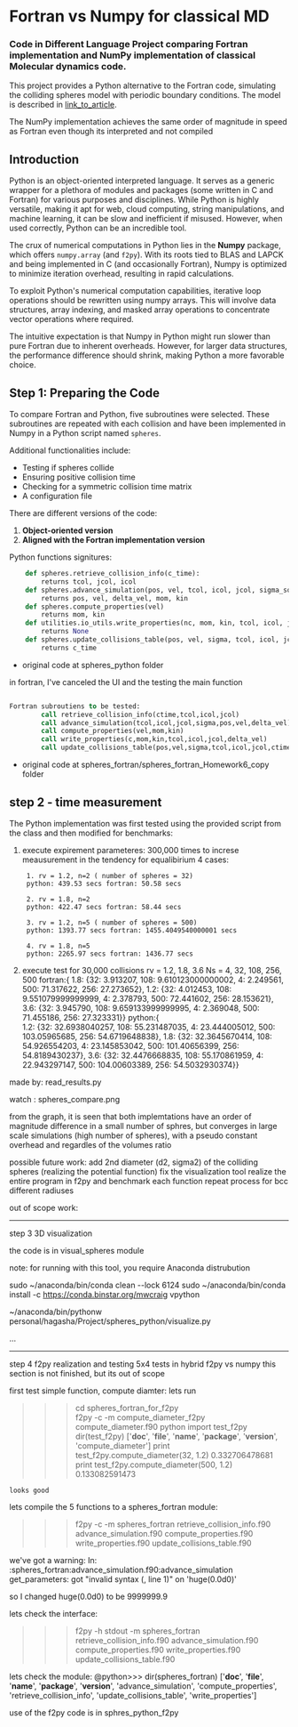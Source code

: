 # Fortran vs Numpy for classical MD
### Code in Different Language Project comparing Fortran implementation and NumPy implementation of classical Molecular dynamics code. 

This project provides a Python alternative to the Fortran code, simulating the colliding spheres model with periodic boundary conditions. The model is described in [link_to_article](#link_to_article).

The NumPy implementation achieves the same order of magnitude in speed as Fortran even though its interpreted and not compiled

## Introduction

Python is an object-oriented interpreted language. It serves as a generic wrapper for a plethora of modules and packages (some written in C and Fortran) for various purposes and disciplines. While Python is highly versatile, making it apt for web, cloud computing, string manipulations, and machine learning, it can be slow and inefficient if misused. However, when used correctly, Python can be an incredible tool.

The crux of numerical computations in Python lies in the **Numpy** package, which offers `numpy.array` (and `f2py`). With its roots tied to BLAS and LAPCK and being implemented in C (and occasionally Fortran), Numpy is optimized to minimize iteration overhead, resulting in rapid calculations.

To exploit Python's numerical computation capabilities, iterative loop operations should be rewritten using numpy arrays. This will involve data structures, array indexing, and masked array operations to concentrate vector operations where required.

The intuitive expectation is that Numpy in Python might run slower than pure Fortran due to inherent overheads. However, for larger data structures, the performance difference should shrink, making Python a more favorable choice.

## Step 1: Preparing the Code

To compare Fortran and Python, five subroutines were selected. These subroutines are repeated with each collision and have been implemented in Numpy in a Python script named `spheres`.

Additional functionalities include:
- Testing if spheres collide
- Ensuring positive collision time
- Checking for a symmetric collision time matrix
- A configuration file

There are different versions of the code:

1. **Object-oriented version**
2. **Aligned with the Fortran implementation version**


Python functions signitures:
```python
    def spheres.retrieve_collision_info(c_time):        
        returns tcol, jcol, icol
    def spheres.advance_simulation(pos, vel, tcol, icol, jcol, sigma_sq, sigma, Ns, nc,pos_trans[0], conf, L)        
        returns pos, vel, delta_vel, mom, kin 
    def spheres.compute_properties(vel)
        returns mom, kin
    def utilities.io_utils.write_properties(nc, mom, kin, tcol, icol, jcol, delta_vel)
        returns None
    def spheres.update_collisions_table(pos, vel, sigma, tcol, icol, jcol, c_time, pos_trans)
        returns c_time
```      
* original code at spheres_python folder

in fortran, I've canceled the UI and the testing the main function
```fortran

Fortran subroutiens to be tested:
        call retrieve_collision_info(ctime,tcol,icol,jcol)
        call advance_simulation(tcol,icol,jcol,sigma,pos,vel,delta_vel)
        call compute_properties(vel,mom,kin)
        call write_properties(c,mom,kin,tcol,icol,jcol,delta_vel)
        call update_collisions_table(pos,vel,sigma,tcol,icol,jcol,ctime)
```
* original code at spheres_fortran/spheres_fortran_Homework6_copy folder 
        
## step 2 - time measurement

The Python implementation was first tested using the provided script from the class and
then modified for benchmarks:

1. execute
expirement parameteres: 300,000 times to increse meausurement in the tendency for equalibirium
    4 cases:

        1. rv = 1.2, n=2 ( number of spheres = 32)
        python: 439.53 secs fortran: 50.58 secs
        
        2. rv = 1.8, n=2 
        python: 422.47 secs fortran: 58.44 secs
        
        3. rv = 1.2, n=5 ( number of spheres = 500)
        python: 1393.77 secs fortran: 1455.4049540000001 secs
        
        4. rv = 1.8, n=5
        python: 2265.97 secs fortran: 1436.77 secs
        
2. execute
test for 30,000 collisions
rv = 1.2, 1.8, 3.6
Ns = 4, 32, 108, 256, 500
fortran:{
    1.8: {32: 3.913207, 108: 9.610123000000002, 4: 2.249561, 500: 71.317622, 256: 27.273652}, 
    1.2: {32: 4.012453, 108: 9.551079999999999, 4: 2.378793, 500: 72.441602, 256: 28.153621}, 
    3.6: {32: 3.945790, 108: 9.659133999999995, 4: 2.369048, 500: 71.455186, 256: 27.323331}}
python:{    
    1.2: {32: 32.6938040257, 108: 55.231487035, 4: 23.444005012, 500: 103.05965685, 256: 54.6719648838},
    1.8: {32: 32.3645670414, 108: 54.926554203, 4: 23.145853042, 500: 101.40656399, 256: 54.8189430237}, 
    3.6: {32: 32.4476668835, 108: 55.170861959, 4: 22.943297147, 500: 104.00603389, 256: 54.5032930374}} 
    
made by:
    read_results.py

watch :
    spheres_compare.png

from the graph, it is seen that both implemtations have an order of magnitude difference in a small number of sphres, but converges in large scale simulations (high number of spheres), with a pseudo constant overhead and regardles of the volumes ratio


possible future work:
    add 2nd diameter (d2, sigma2) of the colliding spheres (realizing the potential function)
    fix the visualization tool
    realize the entire program in f2py and benchmark each function
    repeat process for bcc
    different radiuses
    






out of scope work:    

-------------------------------------------------------------------------------------------------

step 3 3D visualization


the code is in visual_spheres module


note: for running with this tool, you require Anaconda distrubution

sudo ~/anaconda/bin/conda clean --lock
 6124  sudo ~/anaconda/bin/conda install -c https://conda.binstar.org/mwcraig vpython


~/anaconda/bin/pythonw personal/hagasha/Project/spheres_python/visualize.py


...

---------------------------------------------------------------------------------------------------------------------
step 4 f2py realization and testing 5x4 tests in hybrid f2py vs numpy
this section is not finished, but its out of scope

first test simple function, compute diamter:
    lets run
>>> cd spheres_fortran_for_f2py    
>>>f2py -c -m compute_diameter_f2py compute_diameter.f90
>>>python
>>>import test_f2py
>>> dir(test_f2py)
['__doc__', '__file__', '__name__', '__package__', '__version__', 'compute_diameter']
>>> print test_f2py.compute_diameter(32, 1.2)
0.332706478681
>>> print test_f2py.compute_diameter(500, 1.2)
0.133082591473
    
    looks good
    
lets compile the 5 functions to a spheres_fortran module:
>>>f2py -c -m spheres_fortran retrieve_collision_info.f90 advance_simulation.f90 compute_properties.f90 write_properties.f90 update_collisions_table.f90

we've got a warning:
    In: :spheres_fortran:advance_simulation.f90:advance_simulation
    get_parameters: got "invalid syntax (<string>, line 1)" on 'huge(0.0d0)'

so I changed huge(0.0d0) to be 9999999.9

lets check the interface:
>>>f2py -h stdout -m spheres_fortran retrieve_collision_info.f90 advance_simulation.f90 compute_properties.f90 write_properties.f90 update_collisions_table.f90

lets check the module:
@python>>> dir(spheres_fortran)
['__doc__', '__file__', '__name__', '__package__', '__version__', 'advance_simulation', 'compute_properties', 'retrieve_collision_info', 'update_collisions_table', 'write_properties']

use of the f2py code is in sphres_python_f2py
